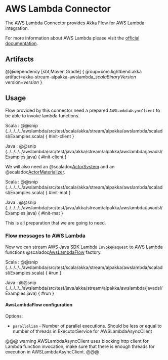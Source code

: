 # AWS Lambda Connector
The AWS Lambda Connector provides Akka Flow for AWS Lambda integration.

For more information about AWS Lambda please visit the [official documentation](https://aws.amazon.com/documentation/lambda/).

## Artifacts

@@dependency [sbt,Maven,Gradle] {
  group=com.lightbend.akka
  artifact=akka-stream-alpakka-awslambda_$scalaBinaryVersion$
  version=$version$
}

## Usage

Flow provided by this connector need a prepared `AWSLambdaAsyncClient` to be able to invoke lambda functions.

Scala
: @@snip (../../../../awslambda/src/test/scala/akka/stream/alpakka/awslambda/scaladsl/Examples.scala) { #init-client }

Java
: @@snip (../../../../awslambda/src/test/java/akka/stream/alpakka/awslambda/javadsl/Examples.java) { #init-client }

We will also need an @scaladoc[ActorSystem](akka.actor.ActorSystem) and an @scaladoc[ActorMaterializer](akka.stream.ActorMaterializer).

Scala
: @@snip (../../../../awslambda/src/test/scala/akka/stream/alpakka/awslambda/scaladsl/Examples.scala) { #init-mat }

Java
: @@snip (../../../../awslambda/src/test/java/akka/stream/alpakka/awslambda/javadsl/Examples.java) { #init-mat }

This is all preparation that we are going to need.

### Flow messages to AWS Lambda

Now we can stream AWS Java SDK Lambda `InvokeRequest` to AWS Lambda functions
@scaladoc[AwsLambdaFlow](akka.stream.alpakka.awslambda.scaladsl.AwsLambdaFlow$) factory.

Scala
: @@snip (../../../../awslambda/src/test/scala/akka/stream/alpakka/awslambda/scaladsl/Examples.scala) { #run }

Java
: @@snip (../../../../awslambda/src/test/java/akka/stream/alpakka/awslambda/javadsl/Examples.java) { #run }

#### AwsLambdaFlow configuration

Options:

 - `parallelism` - Number of parallel executions. Should be less or equal to number of threads in ExecutorService for AWSLambdaAsyncClient

@@@ warning
AWSLambdaAsyncClient uses blocking http client for Lambda function invocation, make sure that there is enough threads for execution in AWSLambdaAsyncClient.
@@@
